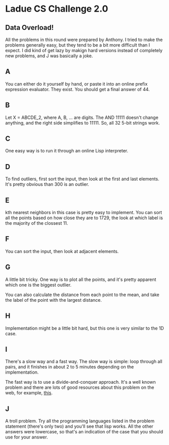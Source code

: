 # Ladue CS Challenge 2.0
## Data Overload!

All the problems in this round were prepared by Anthony. I tried to make the problems generally easy, but they tend to be a bit more difficult than I expect. I did kind of get lazy by makign hard versions instead of completely new problems, and J was basically a joke.


## A

You can either do it yourself by hand, or paste it into an online prefix expression evaluator. They exist. You should get a final answer of 44.


## B

Let X = ABCDE_2, where A, B, ... are digits. The AND 11111 doesn't change anything, and the right side simplifies to 11111. So, all 32 5-bit strings work.


## C

One easy way is to run it through an online Lisp interpreter.


## D

To find outliers, first sort the input, then look at the first and last elements. It's pretty obvious than 300 is an outlier.


## E

kth nearest neighbors in this case is pretty easy to implement. You can sort all the points based on how close they are to 1729, the look at which label is the majority of the clossest 11.


## F

You can sort the input, then look at adjacent elements.


## G

A little bit tricky. One way is to plot all the points, and it's pretty apparent which one is the biggest outlier.

You can also calculate the distance from each point to the mean, and take the label of the point with the largest distance.


## H

Implementation might be a little bit hard, but this one is very similar to the 1D case.


## I

There's a slow way and a fast way. The slow way is simple: loop through all pairs, and it finishes in about 2 to 5 minutes depending on the implementation.

The fast way is to use a divide-and-conquer approach. It's a well known problem and there are lots of good resources about this problem on the web, for example, [this](https://www.tutorialspoint.com/Closest-Pair-of-Points-Problem).


## J

A troll problem. Try all the programming languages listed in the problem statement (there's only two) and you'll see that lisp works. All the other answers were lowercase, so that's an indication of the case that you should use for your answer.

